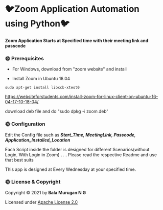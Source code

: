 # 🐦Zoom Application Automation using Python🐦

__Zoom Application Starts at Specified time with their meeting link and passcode__

### 🌞 Prerequisites

* For Windows, download from "zoom website" and install

* Install Zoom in Ubuntu 18.04

```
sudo apt-get install libxcb-xtest0
```

https://websiteforstudents.com/install-zoom-for-linux-client-on-ubuntu-16-04-17-10-18-04/

download deb file and do "sudo dpkg -i zoom.deb"



### 🌞 Configuration

Edit the Config file such as ___Start_Time, MeetingLink, Passcode, Application_Installed_Location___

Each Script inside the folder is designed for different Scenarios(without Login, With Login in Zoom) . . . Please read the respective Readme and use that best suits

This app is designed at Every Wednesday at your specified time. 

### 🌞 License & Copyright
Copyright © 2021 by **Bala Murugan N G**

Licensed under [Apache License 2.0](https://github.com/ngbala6/Automate_Zoom/blob/master/LICENSE) 

